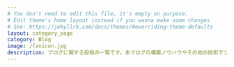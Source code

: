 ```yaml
---
# You don't need to edit this file, it's empty on purpose.
# Edit theme's home layout instead if you wanna make some changes
# See: https://jekyllrb.com/docs/themes/#overriding-theme-defaults
layout: category_page
category: Blog
image: /favicon.jpg
description: プログに関する投稿の一覧です。本ブログの構築ノウハウやその他の技術でブログを構築する際のノウハウをまとめたものになります。
---
```

